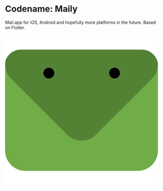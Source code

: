 # Codename: Maily
Mail app for iOS, Android and hopefully more platforms in the future. Based on Flutter.

![Maily Logo](/maily.png)
